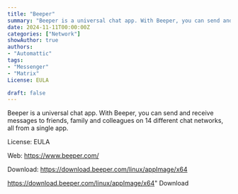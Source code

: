```yaml
---
title: "Beeper"
summary: "Beeper is a universal chat app. With Beeper, you can send and receive messages to friends, family and colleagues on 14 different chat networks, all from a single app."
date: 2024-11-11T00:00:00Z
categories: ["Network"]
showAuthor: true
authors:
- "Automattic"
tags: 
- "Messenger"
- "Matrix"
License: EULA

draft: false
---
```


Beeper is a universal chat app. With Beeper, you can send and receive messages to friends, family and colleagues on 14 different chat networks, all from a single app.

License: EULA

Web: <https://www.beeper.com/>

Download: <https://download.beeper.com/linux/appImage/x64>

https://download.beeper.com/linux/appImage/x64" 
Download
